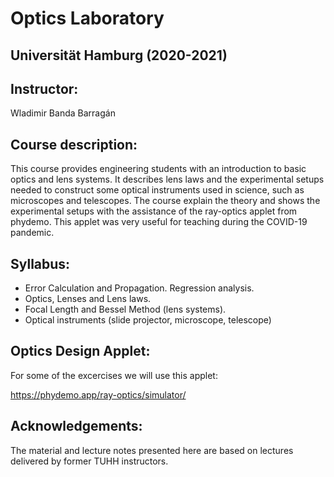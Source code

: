 # Optics Laboratory

## Universität Hamburg (2020-2021)

## Instructor:
Wladimir Banda Barragán

## Course description:
This course provides engineering students with an introduction to basic optics and lens systems. It describes lens laws and the experimental setups needed to construct some optical instruments used in science, such as microscopes and telescopes. The course explain the theory and shows the experimental setups with the assistance of the ray-optics applet from phydemo. This applet was very useful for teaching during the COVID-19 pandemic.

## Syllabus:

- Error Calculation and Propagation. Regression analysis.
- Optics, Lenses and Lens laws.
- Focal Length and Bessel Method (lens systems).
- Optical instruments (slide projector, microscope, telescope)

## Optics Design Applet: 

For some of the excercises we will use this applet:

https://phydemo.app/ray-optics/simulator/

## Acknowledgements:

The material and lecture notes presented here are based on lectures delivered by former TUHH instructors.
